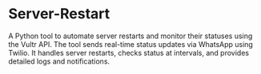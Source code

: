 # Server-Restart
A Python tool to automate server restarts and monitor their statuses using the Vultr API. The tool sends real-time status updates via WhatsApp using Twilio. It handles server restarts, checks status at intervals, and provides detailed logs and notifications.
